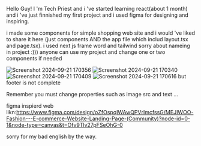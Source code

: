 Hello Guy!
I 'm Tech Priest
and i 've started learning react(about 1 month) and i 've just finnished my first project and i used figma for designing and inspiring.

i made some components for simple shopping web site and i would 've liked to share it here (just components AND the app file which includ layout.tsx and page.tsx).
i used next js frame word and tailwind
sorry about nameing in project :)))
anyone can use my project and change one or two components if needed

![Screenshot 2024-09-21 170356](https://github.com/user-attachments/assets/ddea1602-a891-4cc2-a74b-6de5c076e2c3)
![Screenshot 2024-09-21 170340](https://github.com/user-attachments/assets/d353f00b-ba73-4693-a4fa-1a27fd1fa8c4)
![Screenshot 2024-09-21 170409](https://github.com/user-attachments/assets/a9c6f308-070b-49dd-809e-847fe4370c15)
![Screenshot 2024-09-21 170616](https://github.com/user-attachments/assets/c92bbbc1-cdcc-4036-b4fb-aafb0f2710cd)
but footer is not complete

Remember you must change properties such as image src and text ...

figma inspierd web likn:https://www.figma.com/design/oZfOspqIWAwQPVrImcfssG/MEJIWOO-Fashion---E-commerce-Website-Landing-Page-(Community)?node-id=0-1&node-type=canvas&t=Ofv9Tlv27pFSeOhG-0

sorry for my bad english by the way.

